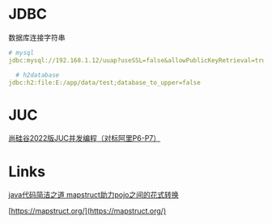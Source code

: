 # JDBC

数据库连接字符串

```yaml
# mysql
jdbc:mysql://192.168.1.12/uuap?useSSL=false&allowPublicKeyRetrieval=true&serverTimezone=GMT%2B8

  # h2database
jdbc:h2:file:E:/app/data/test;database_to_upper=false
```

# JUC

[尚硅谷2022版JUC并发编程（对标阿里P6-P7）](https://www.bilibili.com/video/BV1ar4y1x727)

# Links

[java代码简洁之道 mapstruct助力pojo之间的花式转换](https://www.bilibili.com/video/BV1E5411n7HR)

[https://mapstruct.org/](https://mapstruct.org/)
